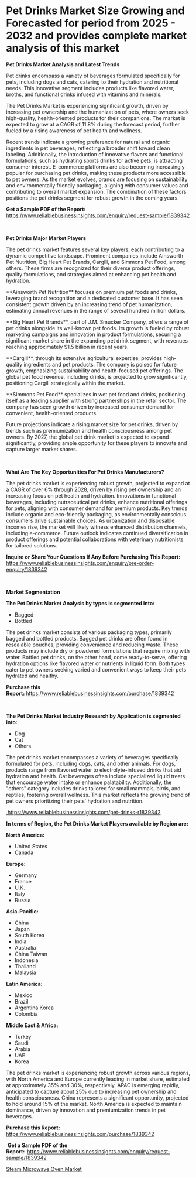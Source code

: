 <p><h1>Pet Drinks Market Size Growing and Forecasted for period from 2025 - 2032 and provides complete market analysis of this market</h1></p><p><strong>Pet Drinks Market Analysis and Latest Trends</strong></p>
<p><p>Pet drinks encompass a variety of beverages formulated specifically for pets, including dogs and cats, catering to their hydration and nutritional needs. This innovative segment includes products like flavored water, broths, and functional drinks infused with vitamins and minerals.</p><p>The Pet Drinks Market is experiencing significant growth, driven by increasing pet ownership and the humanization of pets, where owners seek high-quality, health-oriented products for their companions. The market is expected to grow at a CAGR of 11.8% during the forecast period, further fueled by a rising awareness of pet health and wellness.</p><p>Recent trends indicate a growing preference for natural and organic ingredients in pet beverages, reflecting a broader shift toward clean labeling. Additionally, the introduction of innovative flavors and functional formulations, such as hydrating sports drinks for active pets, is attracting consumer interest. E-commerce platforms are also becoming increasingly popular for purchasing pet drinks, making these products more accessible to pet owners. As the market evolves, brands are focusing on sustainability and environmentally friendly packaging, aligning with consumer values and contributing to overall market expansion. The combination of these factors positions the pet drinks segment for robust growth in the coming years.</p></p>
<p><strong>Get a Sample PDF of the Report:&nbsp;</strong> <a href="https://www.reliablebusinessinsights.com/enquiry/request-sample/1839342?utm_campaign=3032&utm_medium=2&utm_source=Github&utm_content=ia&utm_term=04042025&utm_id=pet-drinks">https://www.reliablebusinessinsights.com/enquiry/request-sample/1839342</a></p>
<p>&nbsp;</p>
<p><strong>Pet Drinks Major Market Players</strong></p>
<p><p>The pet drinks market features several key players, each contributing to a dynamic competitive landscape. Prominent companies include Ainsworth Pet Nutrition, Big Heart Pet Brands, Cargill, and Simmons Pet Food, among others. These firms are recognized for their diverse product offerings, quality formulations, and strategies aimed at enhancing pet health and hydration.</p><p>**Ainsworth Pet Nutrition** focuses on premium pet foods and drinks, leveraging brand recognition and a dedicated customer base. It has seen consistent growth driven by an increasing trend of pet humanization, estimating annual revenues in the range of several hundred million dollars.</p><p>**Big Heart Pet Brands**, part of J.M. Smucker Company, offers a range of pet drinks alongside its well-known pet foods. Its growth is fueled by robust marketing campaigns and innovation in product formulations, securing a significant market share in the expanding pet drink segment, with revenues reaching approximately $1.5 billion in recent years.</p><p>**Cargill**, through its extensive agricultural expertise, provides high-quality ingredients and pet products. The company is poised for future growth, emphasizing sustainability and health-focused pet offerings. The global pet food revenue, including drinks, is projected to grow significantly, positioning Cargill strategically within the market.</p><p>**Simmons Pet Food** specializes in wet pet food and drinks, positioning itself as a leading supplier with strong partnerships in the retail sector. The company has seen growth driven by increased consumer demand for convenient, health-oriented products.</p><p>Future projections indicate a rising market size for pet drinks, driven by trends such as premiumization and health consciousness among pet owners. By 2027, the global pet drink market is expected to expand significantly, providing ample opportunity for these players to innovate and capture larger market shares.</p></p>
<p>&nbsp;</p>
<p><strong>What Are The Key Opportunities For Pet Drinks Manufacturers?</strong></p>
<p><p>The pet drinks market is experiencing robust growth, projected to expand at a CAGR of over 6% through 2028, driven by rising pet ownership and an increasing focus on pet health and hydration. Innovations in functional beverages, including nutraceutical pet drinks, enhance nutritional offerings for pets, aligning with consumer demand for premium products. Key trends include organic and eco-friendly packaging, as environmentally conscious consumers drive sustainable choices. As urbanization and disposable incomes rise, the market will likely witness enhanced distribution channels, including e-commerce. Future outlook indicates continued diversification in product offerings and potential collaborations with veterinary nutritionists for tailored solutions.</p></p>
<p><strong>Inquire or Share Your Questions If Any Before Purchasing This Report:</strong> <a href="https://www.reliablebusinessinsights.com/enquiry/pre-order-enquiry/1839342?utm_campaign=3032&utm_medium=2&utm_source=Github&utm_content=ia&utm_term=04042025&utm_id=pet-drinks">https://www.reliablebusinessinsights.com/enquiry/pre-order-enquiry/1839342</a></p>
<p>&nbsp;</p>
<p><strong>Market Segmentation</strong></p>
<p><strong>The Pet Drinks Market Analysis by types is segmented into:</strong></p>
<p><ul><li>Bagged</li><li>Bottled</li></ul></p>
<p><p>The pet drinks market consists of various packaging types, primarily bagged and bottled products. Bagged pet drinks are often found in resealable pouches, providing convenience and reducing waste. These products may include dry or powdered formulations that require mixing with water. Bottled pet drinks, on the other hand, come ready-to-serve, offering hydration options like flavored water or nutrients in liquid form. Both types cater to pet owners seeking varied and convenient ways to keep their pets hydrated and healthy.</p></p>
<p><strong>Purchase this Report:&nbsp;</strong><a href="https://www.reliablebusinessinsights.com/purchase/1839342?utm_campaign=3032&utm_medium=2&utm_source=Github&utm_content=ia&utm_term=04042025&utm_id=pet-drinks">https://www.reliablebusinessinsights.com/purchase/1839342</a></p>
<p>&nbsp;</p>
<p><strong>The Pet Drinks Market Industry Research by Application is segmented into:</strong></p>
<p><ul><li>Dog</li><li>Cat</li><li>Others</li></ul></p>
<p><p>The pet drinks market encompasses a variety of beverages specifically formulated for pets, including dogs, cats, and other animals. For dogs, products range from flavored water to electrolyte-infused drinks that aid hydration and health. Cat beverages often include specialized liquid treats that encourage water intake or enhance palatability. Additionally, the "others" category includes drinks tailored for small mammals, birds, and reptiles, fostering overall wellness. This market reflects the growing trend of pet owners prioritizing their pets' hydration and nutrition. </p></p>
<p><a href="https://www.reliablebusinessinsights.com/pet-drinks-r1839342?utm_campaign=3032&utm_medium=2&utm_source=Github&utm_content=ia&utm_term=04042025&utm_id=pet-drinks">&nbsp;https://www.reliablebusinessinsights.com/pet-drinks-r1839342</a></p>
<p><strong>In terms of Region, the Pet Drinks Market Players available by Region are:</strong></p>
<p>
    <p> <strong> North America: </strong>
        <ul>
            <li>United States</li>
            <li>Canada</li>
        </ul>
        </p> 
    <p> <strong> Europe: </strong>
        <ul>
            <li>Germany</li>
            <li>France</li>
            <li>U.K.</li>
            <li>Italy</li>
            <li>Russia</li>
        </ul>
        </p> 
    <p> <strong> Asia-Pacific: </strong>
        <ul>
            <li>China</li>
            <li>Japan</li>
            <li>South Korea</li>
            <li>India</li>
            <li>Australia</li>
            <li>China Taiwan</li>
            <li>Indonesia</li>
            <li>Thailand</li>
            <li>Malaysia</li>
        </ul>
        </p> 
    <p> <strong> Latin America: </strong>
        <ul>
            <li>Mexico</li>
            <li>Brazil</li>
            <li>Argentina Korea</li>
            <li>Colombia</li>
        </ul>
        </p> 
    <p> <strong> Middle East & Africa: </strong>
        <ul>
            <li>Turkey</li>
            <li>Saudi</li>
            <li>Arabia</li>
            <li>UAE</li>
            <li>Korea</li>
        </ul>
    </p>
    </p>
<p><p>The pet drinks market is experiencing robust growth across various regions, with North America and Europe currently leading in market share, estimated at approximately 35% and 30%, respectively. APAC is emerging rapidly, anticipated to capture about 25% due to increasing pet ownership and health consciousness. China represents a significant opportunity, projected to hold around 15% of the market. North America is expected to maintain dominance, driven by innovation and premiumization trends in pet beverages.</p></p>
<p><strong>Purchase this Report: </strong><a href="https://www.reliablebusinessinsights.com/purchase/1839342?utm_campaign=3032&utm_medium=2&utm_source=Github&utm_content=ia&utm_term=04042025&utm_id=pet-drinks">https://www.reliablebusinessinsights.com/purchase/1839342</a></p>
<p>&nbsp;<strong>Get a Sample PDF of the Report:&nbsp;&nbsp;</strong><a href="https://www.reliablebusinessinsights.com/enquiry/request-sample/1839342?utm_campaign=3032&utm_medium=2&utm_source=Github&utm_content=ia&utm_term=04042025&utm_id=pet-drinks">https://www.reliablebusinessinsights.com/enquiry/request-sample/1839342</a></p>
<p><strong></strong></p>
<p><p><a href="https://github.com/castoriffic/Market-Research-Report-List-6/blob/main/steam-microwave-oven-market.md?utm_campaign=3032&utm_medium=2&utm_source=Github&utm_content=ia&utm_term=04042025&utm_id=pet-drinks">Steam Microwave Oven Market</a></p></p>